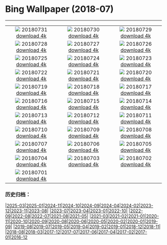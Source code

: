 # Bing Wallpaper (2018-07)
**************
| | | |
| :----: | :----: | :----: |
| ![](https://www.bing.com/az/hprichbg/rb/SwissSuspension_ZH-CN9196527618_1920x1080.jpg) 20180731 [download 4k](https://www.bing.com/az/hprichbg/rb/SwissSuspension_ZH-CN9196527618_UHD.jpg) | ![](https://www.bing.com/az/hprichbg/rb/ParkRangerIsmael_ZH-CN8783805449_1920x1080.jpg) 20180730 [download 4k](https://www.bing.com/az/hprichbg/rb/ParkRangerIsmael_ZH-CN8783805449_UHD.jpg) | ![](https://www.bing.com/az/hprichbg/rb/ChildrenPlaying_ZH-CN9664693753_1920x1080.jpg) 20180729 [download 4k](https://www.bing.com/az/hprichbg/rb/ChildrenPlaying_ZH-CN9664693753_UHD.jpg) |
| ![](https://www.bing.com/az/hprichbg/rb/T19Krishna_ZH-CN12651112147_1920x1080.jpg) 20180728 [download 4k](https://www.bing.com/az/hprichbg/rb/T19Krishna_ZH-CN12651112147_UHD.jpg) | ![](https://www.bing.com/az/hprichbg/rb/FairSeason_ZH-CN8821036782_1920x1080.jpg) 20180727 [download 4k](https://www.bing.com/az/hprichbg/rb/FairSeason_ZH-CN8821036782_UHD.jpg) | ![](https://www.bing.com/az/hprichbg/rb/SuperBlueBloodMoon_ZH-CN11881086623_1920x1080.jpg) 20180726 [download 4k](https://www.bing.com/az/hprichbg/rb/SuperBlueBloodMoon_ZH-CN11881086623_UHD.jpg) |
| ![](https://www.bing.com/az/hprichbg/rb/LetchworthSP_ZH-CN14963443838_1920x1080.jpg) 20180725 [download 4k](https://www.bing.com/az/hprichbg/rb/LetchworthSP_ZH-CN14963443838_UHD.jpg) | ![](https://www.bing.com/az/hprichbg/rb/HomerWatercolor_ZH-CN11392693224_1920x1080.jpg) 20180724 [download 4k](https://www.bing.com/az/hprichbg/rb/HomerWatercolor_ZH-CN11392693224_UHD.jpg) | ![](https://www.bing.com/az/hprichbg/rb/FlamingoCousins_ZH-CN12160048336_1920x1080.jpg) 20180723 [download 4k](https://www.bing.com/az/hprichbg/rb/FlamingoCousins_ZH-CN12160048336_UHD.jpg) |
| ![](https://www.bing.com/az/hprichbg/rb/MoriBuilding_ZH-CN5143587469_1920x1080.jpg) 20180722 [download 4k](https://www.bing.com/az/hprichbg/rb/MoriBuilding_ZH-CN5143587469_UHD.jpg) | ![](https://www.bing.com/az/hprichbg/rb/VaranasiCandles_ZH-CN12521748769_1920x1080.jpg) 20180721 [download 4k](https://www.bing.com/az/hprichbg/rb/VaranasiCandles_ZH-CN12521748769_UHD.jpg) | ![](https://www.bing.com/az/hprichbg/rb/CometMoth_ZH-CN8038549923_1920x1080.jpg) 20180720 [download 4k](https://www.bing.com/az/hprichbg/rb/CometMoth_ZH-CN8038549923_UHD.jpg) |
| ![](https://www.bing.com/az/hprichbg/rb/Apollo15Composite_ZH-CN11514263746_1920x1080.jpg) 20180719 [download 4k](https://www.bing.com/az/hprichbg/rb/Apollo15Composite_ZH-CN11514263746_UHD.jpg) | ![](https://www.bing.com/az/hprichbg/rb/ComicFans_ZH-CN10352835982_1920x1080.jpg) 20180718 [download 4k](https://www.bing.com/az/hprichbg/rb/ComicFans_ZH-CN10352835982_UHD.jpg) | ![](https://www.bing.com/az/hprichbg/rb/MandelaMonument_ZH-CN8903823453_1920x1080.jpg) 20180717 [download 4k](https://www.bing.com/az/hprichbg/rb/MandelaMonument_ZH-CN8903823453_UHD.jpg) |
| ![](https://www.bing.com/az/hprichbg/rb/StinkBugSmiley_ZH-CN7410309995_1920x1080.jpg) 20180716 [download 4k](https://www.bing.com/az/hprichbg/rb/StinkBugSmiley_ZH-CN7410309995_UHD.jpg) | ![](https://www.bing.com/az/hprichbg/rb/UrbanLight_ZH-CN6248743710_1920x1080.jpg) 20180715 [download 4k](https://www.bing.com/az/hprichbg/rb/UrbanLight_ZH-CN6248743710_UHD.jpg) | ![](https://www.bing.com/az/hprichbg/rb/BeachSoccerBoys_ZH-CN12914801215_1920x1080.jpg) 20180714 [download 4k](https://www.bing.com/az/hprichbg/rb/BeachSoccerBoys_ZH-CN12914801215_UHD.jpg) |
| ![](https://www.bing.com/az/hprichbg/rb/BlueShark_ZH-CN12265881842_1920x1080.jpg) 20180713 [download 4k](https://www.bing.com/az/hprichbg/rb/BlueShark_ZH-CN12265881842_UHD.jpg) | ![](https://www.bing.com/az/hprichbg/rb/PuffinWales_ZH-CN12110916089_1920x1080.jpg) 20180712 [download 4k](https://www.bing.com/az/hprichbg/rb/PuffinWales_ZH-CN12110916089_UHD.jpg) | ![](https://www.bing.com/az/hprichbg/rb/GordesLavender_ZH-CN8649239515_1920x1080.jpg) 20180711 [download 4k](https://www.bing.com/az/hprichbg/rb/GordesLavender_ZH-CN8649239515_UHD.jpg) |
| ![](https://www.bing.com/az/hprichbg/rb/zhenghe_ZH-CN9628081460_1920x1080.jpg) 20180710 [download 4k](https://www.bing.com/az/hprichbg/rb/zhenghe_ZH-CN9628081460_UHD.jpg) | ![](https://www.bing.com/az/hprichbg/rb/FremontPeak_ZH-CN8041302763_1920x1080.jpg) 20180709 [download 4k](https://www.bing.com/az/hprichbg/rb/FremontPeak_ZH-CN8041302763_UHD.jpg) | ![](https://www.bing.com/az/hprichbg/rb/Gauchos_ZH-CN9437338004_1920x1080.jpg) 20180708 [download 4k](https://www.bing.com/az/hprichbg/rb/Gauchos_ZH-CN9437338004_UHD.jpg) |
| ![](https://www.bing.com/az/hprichbg/rb/Flamenco_ZH-CN12275634178_1920x1080.jpg) 20180707 [download 4k](https://www.bing.com/az/hprichbg/rb/Flamenco_ZH-CN12275634178_UHD.jpg) | ![](https://www.bing.com/az/hprichbg/rb/Peloton_ZH-CN7472605035_1920x1080.jpg) 20180706 [download 4k](https://www.bing.com/az/hprichbg/rb/Peloton_ZH-CN7472605035_UHD.jpg) | ![](https://www.bing.com/az/hprichbg/rb/KissingPandas_ZH-CN8379279685_1920x1080.jpg) 20180705 [download 4k](https://www.bing.com/az/hprichbg/rb/KissingPandas_ZH-CN8379279685_UHD.jpg) |
| ![](https://www.bing.com/az/hprichbg/rb/Pygmy3Toed_ZH-CN10141370191_1920x1080.jpg) 20180704 [download 4k](https://www.bing.com/az/hprichbg/rb/Pygmy3Toed_ZH-CN10141370191_UHD.jpg) | ![](https://www.bing.com/az/hprichbg/rb/ButtermereLake_ZH-CN8185859566_1920x1080.jpg) 20180703 [download 4k](https://www.bing.com/az/hprichbg/rb/ButtermereLake_ZH-CN8185859566_UHD.jpg) | ![](https://www.bing.com/az/hprichbg/rb/TurtleIndianOcean_ZH-CN9256087399_1920x1080.jpg) 20180702 [download 4k](https://www.bing.com/az/hprichbg/rb/TurtleIndianOcean_ZH-CN9256087399_UHD.jpg) |
| ![](https://www.bing.com/az/hprichbg/rb/EtaAquarids_ZH-CN10323549621_1920x1080.jpg) 20180701 [download 4k](https://www.bing.com/az/hprichbg/rb/EtaAquarids_ZH-CN10323549621_UHD.jpg) |  |  |

### 历史归档：

|[2025-03](bing/2025-03/2025-03.md)|[2025-01](bing/2025-01/2025-01.md)|[2024-11](bing/2024-11/2024-11.md)|[2024-10](bing/2024-10/2024-10.md)|[2024-09](bing/2024-09/2024-09.md)|[2024-04](bing/2024-04/2024-04.md)|[2024-02](bing/2024-02/2024-02.md)|[2023-12](bing/2023-12/2023-12.md)|[2023-11](bing/2023-11/2023-11.md)|[2023-08](bing/2023-08/2023-08.md)|
|[2023-07](bing/2023-07/2023-07.md)|[2023-04](bing/2023-04/2023-04.md)|[2023-01](bing/2023-01/2023-01.md)|[2022-10](bing/2022-10/2022-10.md)|
|[2022-09](bing/2022-09/2022-09.md)|[2022-08](bing/2022-08/2022-08.md)|[2022-07](bing/2022-07/2022-07.md)|[2021-08](bing/2021-08/2021-08.md)|[2021-05](bing/2021-05/2021-05.md)|
|[2021-03](bing/2021-03/2021-03.md)|[2021-02](bing/2021-02/2021-02.md)|[2021-01](bing/2021-01/2021-01.md)|[2020-11](bing/2020-11/2020-11.md)|[2020-10](bing/2020-10/2020-10.md)|[2020-09](bing/2020-09/2020-09.md)|[2020-08](bing/2020-08/2020-08.md)|[2020-06](bing/2020-06/2020-06.md)|[2020-05](bing/2020-05/2020-05.md)|[2020-02](bing/2020-02/2020-02.md)|[2020-01](bing/2020-01/2020-01.md)|[2019-09](bing/2019-09/2019-09.md)|
|[2019-08](bing/2019-08/2019-08.md)|[2019-07](bing/2019-07/2019-07.md)|[2019-05](bing/2019-05/2019-05.md)|[2019-04](bing/2019-04/2019-04.md)|[2019-02](bing/2019-02/2019-02.md)|[2019-01](bing/2019-01/2019-01.md)|[2018-12](bing/2018-12/2018-12.md)|[2018-11](bing/2018-11/2018-11.md)|
|[2018-08](bing/2018-08/2018-08.md)|[2018-03](bing/2018-03/2018-03.md)|[2017-12](bing/2017-12/2017-12.md)|[2017-07](bing/2017-07/2017-07.md)|[2017-06](bing/2017-06/2017-06.md)|[2017-04](bing/2017-04/2017-04.md)|[2017-02](bing/2017-02/2017-02.md)|[2017-01](bing/2017-01/2017-01.md)|[2016-12](bing/2016-12/2016-12.md)
